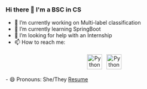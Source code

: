### Hi there 👋 I'm a BSC in CS 

<!--
**ChaymaRhaiem/ChaymaRhaiem** is a ✨ _special_ ✨ repository because its `README.md` (this file) appears on your GitHub profile.

Here are some ideas to get you started:
-->
- 🔭 I’m currently working on Multi-label classification
- 🌱 I’m currently learning SpringBoot
- 🤔 I’m looking for help with an Internship
- 📫 How to reach me: <p align="center">
 <a href="https://www.linkedin.com/in/chayma-rhaiem/" target="_blank" rel="noopener noreferrer"> <img src="https://cdn.jsdelivr.net/npm/simple-icons@v3/icons/linkedin.svg" alt="Python" height="40" style="vertical-align:top; margin:4px"></a>
 <a href="mailto:rhaiem.chayma@gmail.com"> <img src="https://cdn.jsdelivr.net/npm/simple-icons@v3/icons/gmail.svg" alt="Python" height="40" style="vertical-align:top; margin:4px"></a>
</p>
- 😄 Pronouns: She/They
<a href="https://drive.google.com/file/d/1Om42uZzpDn_hHHFO7_DUdeFUs4Z7LIrV/view" target="_blank" rel="noopener noreferrer"> Resume </a
![Top Langs](https://github-readme-stats.vercel.app/api/top-langs/?username=ChaymaRhaiem&theme=tokyonight)
